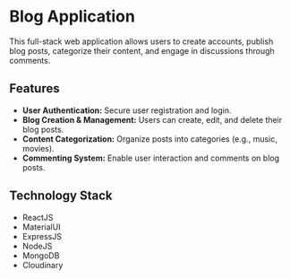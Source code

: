 # Blog Application

This full-stack web application allows users to create accounts, publish blog posts, categorize their content, and engage in discussions through comments.

## Features

* **User Authentication:** Secure user registration and login.
* **Blog Creation & Management:**  Users can create, edit, and delete their blog posts.
* **Content Categorization:**  Organize posts into categories (e.g., music, movies).
* **Commenting System:**  Enable user interaction and comments on blog posts.

## Technology Stack

* ReactJS
* MaterialUI
* ExpressJS
* NodeJS
* MongoDB
* Cloudinary